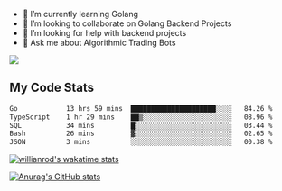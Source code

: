 
- 🌱 I’m currently learning Golang
- 👯 I’m looking to collaborate on Golang Backend Projects
- 🤔 I’m looking for help with backend projects
- 💬 Ask me about Algorithmic Trading Bots

![](https://github-profile-trophy.vercel.app/?username=kevinbarrero)

## My Code Stats

<!--START_SECTION:waka-->

```txt
Go            13 hrs 59 mins  █████████████████████░░░░   84.26 %
TypeScript    1 hr 29 mins    ██▒░░░░░░░░░░░░░░░░░░░░░░   08.96 %
SQL           34 mins         █░░░░░░░░░░░░░░░░░░░░░░░░   03.44 %
Bash          26 mins         ▓░░░░░░░░░░░░░░░░░░░░░░░░   02.65 %
JSON          3 mins          ░░░░░░░░░░░░░░░░░░░░░░░░░   00.38 %
```

<!--END_SECTION:waka-->

[![willianrod's wakatime stats](https://github-readme-stats.vercel.app/api/wakatime?username=holdandup&layout=compact&theme=react&custom_title=Wakatime%20All%20Time%20Stats&langs_count=8)](https://github.com/anuraghazra/github-readme-stats)

[![Anurag's GitHub stats](https://github-readme-stats.vercel.app/api?username=Kevinbarrero)](https://github.com/anuraghazra/github-readme-stats)




